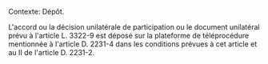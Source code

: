 Contexte: Dépôt.

L'accord ou la décision unilatérale de participation ou le document unilatéral prévu à l'article L. 3322-9 est déposé sur la plateforme de téléprocédure mentionnée à l'article D. 2231-4 dans les conditions prévues à cet article et au II de l'article D. 2231-2.